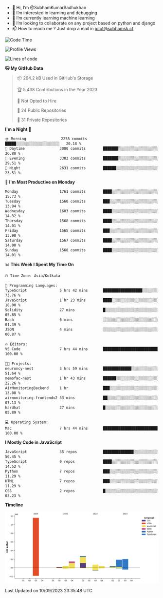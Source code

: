 - 👋 Hi, I’m @SubhamKumarSadhukhan
- 👀 I’m interested in learning and debugging
- 🌱 I’m currently learning machine learning
- 💞️ I’m looking to collaborate on any project based on python and django
- 📫 How to reach me ?
      Just drop a mail in idiot@subhamsk.cf

<!---
SubhamKumarSadhukhan/SubhamKumarSadhukhan is a ✨ special ✨ repository because its `README.md` (this file) appears on your GitHub profile.
You can click the Preview link to take a look at your changes.
--->


<!--START_SECTION:waka-->
![Code Time](http://img.shields.io/badge/Code%20Time-1%2C551%20hrs%2057%20mins-blue)

![Profile Views](http://img.shields.io/badge/Profile%20Views-7-blue)

![Lines of code](https://img.shields.io/badge/From%20Hello%20World%20I%27ve%20Written-2.2%20million%20lines%20of%20code-blue)

**🐱 My GitHub Data** 

> 📦 264.2 kB Used in GitHub's Storage 
 > 
> 🏆 5,438 Contributions in the Year 2023
 > 
> 🚫 Not Opted to Hire
 > 
> 📜 24 Public Repositories 
 > 
> 🔑 31 Private Repositories 
 > 
**I'm a Night 🦉** 

```text
🌞 Morning                2258 commits        █████░░░░░░░░░░░░░░░░░░░░   20.18 % 
🌆 Daytime                3000 commits        ███████░░░░░░░░░░░░░░░░░░   26.80 % 
🌃 Evening                3303 commits        ███████░░░░░░░░░░░░░░░░░░   29.51 % 
🌙 Night                  2631 commits        ██████░░░░░░░░░░░░░░░░░░░   23.51 % 
```
📅 **I'm Most Productive on Monday** 

```text
Monday                   1761 commits        ████░░░░░░░░░░░░░░░░░░░░░   15.73 % 
Tuesday                  1560 commits        ███░░░░░░░░░░░░░░░░░░░░░░   13.94 % 
Wednesday                1603 commits        ████░░░░░░░░░░░░░░░░░░░░░   14.32 % 
Thursday                 1568 commits        ████░░░░░░░░░░░░░░░░░░░░░   14.01 % 
Friday                   1565 commits        ███░░░░░░░░░░░░░░░░░░░░░░   13.98 % 
Saturday                 1567 commits        ████░░░░░░░░░░░░░░░░░░░░░   14.00 % 
Sunday                   1568 commits        ████░░░░░░░░░░░░░░░░░░░░░   14.01 % 
```


📊 **This Week I Spent My Time On** 

```text
🕑︎ Time Zone: Asia/Kolkata

💬 Programming Languages: 
TypeScript               5 hrs 42 mins       ██████████████████░░░░░░░   73.76 % 
JavaScript               1 hr 23 mins        ████░░░░░░░░░░░░░░░░░░░░░   18.00 % 
Solidity                 27 mins             █░░░░░░░░░░░░░░░░░░░░░░░░   05.85 % 
Bash                     6 mins              ░░░░░░░░░░░░░░░░░░░░░░░░░   01.39 % 
JSON                     4 mins              ░░░░░░░░░░░░░░░░░░░░░░░░░   00.87 % 

🔥 Editors: 
VS Code                  7 hrs 44 mins       █████████████████████████   100.00 % 

🐱‍💻 Projects: 
neuroncy-nest            3 hrs 59 mins       █████████████░░░░░░░░░░░░   51.64 % 
memofac-nest             1 hr 43 mins        ██████░░░░░░░░░░░░░░░░░░░   22.26 % 
AirMonitoringBackend     1 hr                ███░░░░░░░░░░░░░░░░░░░░░░   13.08 % 
airmonitoring-frontendv2 33 mins             ██░░░░░░░░░░░░░░░░░░░░░░░   07.13 % 
hardhat                  27 mins             █░░░░░░░░░░░░░░░░░░░░░░░░   05.89 % 

💻 Operating System: 
Mac                      7 hrs 44 mins       █████████████████████████   100.00 % 
```

**I Mostly Code in JavaScript** 

```text
JavaScript               35 repos            ██████████████░░░░░░░░░░░   56.45 % 
TypeScript               9 repos             ████░░░░░░░░░░░░░░░░░░░░░   14.52 % 
Python                   7 repos             ███░░░░░░░░░░░░░░░░░░░░░░   11.29 % 
HTML                     7 repos             ███░░░░░░░░░░░░░░░░░░░░░░   11.29 % 
CSS                      2 repos             █░░░░░░░░░░░░░░░░░░░░░░░░   03.23 % 
```



**Timeline**

![Lines of Code chart](https://raw.githubusercontent.com/SubhamKumarSadhukhan/SubhamKumarSadhukhan/main/assets/bar_graph.png)


 Last Updated on 10/09/2023 23:35:48 UTC
<!--END_SECTION:waka-->
